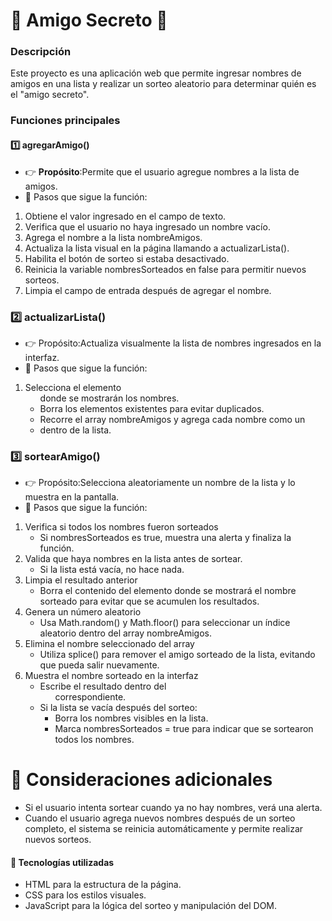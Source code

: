 # 📌 Amigo Secreto 🎁

### Descripción

Este proyecto es una aplicación web que permite ingresar nombres de amigos en una lista y realizar un sorteo aleatorio para determinar quién es el "amigo secreto".

### Funciones principales

#### 1️⃣ agregarAmigo()

- 👉 **Propósito**:Permite que el usuario agregue nombres a la lista de amigos.
- 🔹 Pasos que sigue la función:
1. Obtiene el valor ingresado en el campo de texto.
2. Verifica que el usuario no haya ingresado un nombre vacío.
3. Agrega el nombre a la lista nombreAmigos.
4. Actualiza la lista visual en la página llamando a actualizarLista().
5. Habilita el botón de sorteo si estaba desactivado.
6. Reinicia la variable nombresSorteados en false para permitir nuevos sorteos.
7. Limpia el campo de entrada después de agregar el nombre.

### 2️⃣ actualizarLista()

- 👉 Propósito:Actualiza visualmente la lista de nombres ingresados en la interfaz.
- 🔹 Pasos que sigue la función:
1. Selecciona el elemento <ul> donde se mostrarán los nombres.
2. Borra los elementos existentes para evitar duplicados.
3. Recorre el array nombreAmigos y agrega cada nombre como un <li> dentro de la lista.

### 3️⃣ sortearAmigo()
- 👉 Propósito:Selecciona aleatoriamente un nombre de la lista y lo muestra en la pantalla.
- 🔹 Pasos que sigue la función:
1. Verifica si todos los nombres fueron sorteados
   - Si nombresSorteados es true, muestra una alerta y finaliza la función.
2. Valida que haya nombres en la lista antes de sortear.
   - Si la lista está vacía, no hace nada.
3. Limpia el resultado anterior
   - Borra el contenido del elemento donde se mostrará el nombre sorteado para evitar que se acumulen los resultados.
4. Genera un número aleatorio
   - Usa Math.random() y Math.floor() para seleccionar un índice aleatorio dentro del array nombreAmigos.
5. Elimina el nombre seleccionado del array
   - Utiliza splice() para remover el amigo sorteado de la lista, evitando que pueda salir nuevamente.
6. Muestra el nombre sorteado en la interfaz
   - Escribe el resultado dentro del <ul> correspondiente.
7. Si la lista se vacía después del sorteo:
   - Borra los nombres visibles en la lista.
   - Marca nombresSorteados = true para indicar que se sortearon todos los nombres.


# 📌 Consideraciones adicionales

- Si el usuario intenta sortear cuando ya no hay nombres, verá una alerta.
- Cuando el usuario agrega nuevos nombres después de un sorteo completo, el sistema se reinicia automáticamente y permite realizar nuevos sorteos.

#### 🎯 Tecnologías utilizadas
- HTML para la estructura de la página.
- CSS para los estilos visuales.
- JavaScript para la lógica del sorteo y manipulación del DOM.
